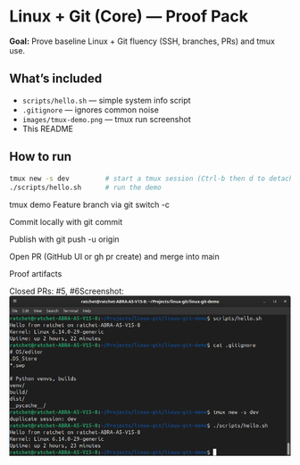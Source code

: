 # Linux + Git (Core) — Proof Pack

**Goal:** Prove baseline Linux + Git fluency (SSH, branches, PRs) and tmux use.

## What’s included
- `scripts/hello.sh` — simple system info script
- `.gitignore` — ignores common noise
- `images/tmux-demo.png` — tmux run screenshot
- This README

## How to run
```bash
tmux new -s dev         # start a tmux session (Ctrl-b then d to detach)
./scripts/hello.sh      # run the demo
```
tmux demo
Feature branch via git switch -c

Commit locally with git commit

Publish with git push -u origin <branch>

Open PR (GitHub UI or gh pr create) and merge into main

Proof artifacts

Closed PRs: #5, #6Screenshot:
![tmux demo](images/tmux-demo.png)
